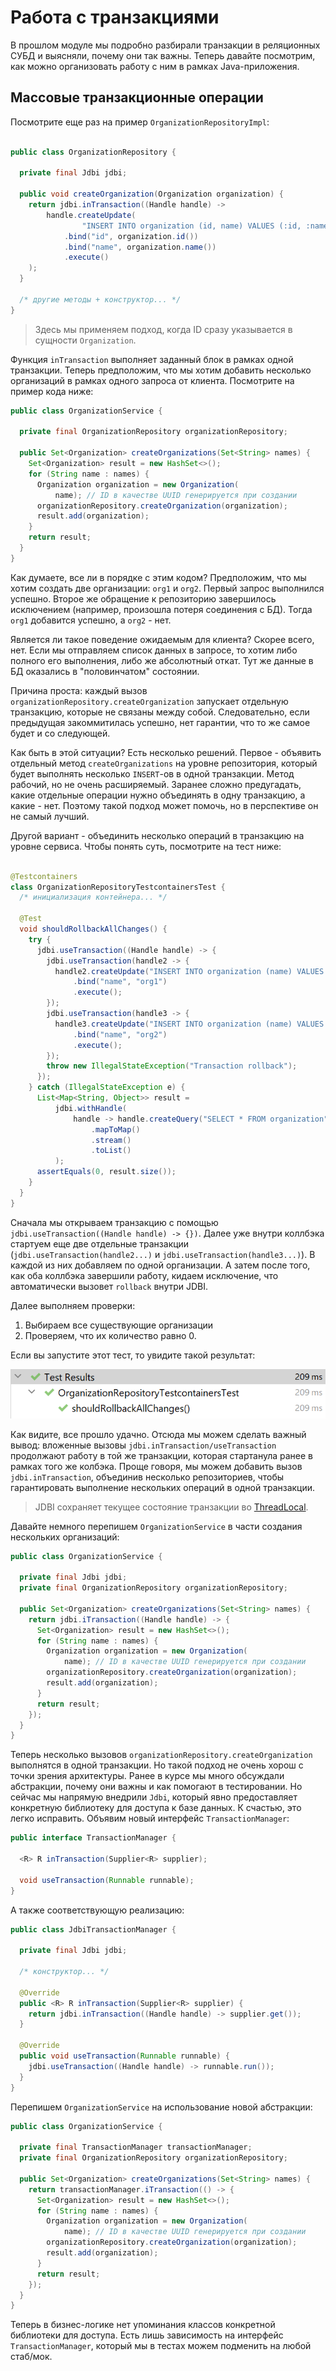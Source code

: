 # Работа с транзакциями

В прошлом модуле мы подробно разбирали транзакции в реляционных СУБД и выясняли, почему они так важны. Теперь
давайте посмотрим, как можно организовать работу с ним в рамках Java-приложения.

## Массовые транзакционные операции

Посмотрите еще раз на пример `OrganizationRepositoryImpl`:

```java

public class OrganizationRepository {

  private final Jdbi jdbi;

  public void createOrganization(Organization organization) {
    return jdbi.inTransaction((Handle handle) ->
        handle.createUpdate(
                "INSERT INTO organization (id, name) VALUES (:id, :name)")
            .bind("id", organization.id())
            .bind("name", organization.name())
            .execute()
    );
  }

  /* другие методы + конструктор... */
}
```

> Здесь мы применяем подход, когда ID сразу указывается в сущности `Organization`.

Функция `inTransaction` выполняет заданный блок в рамках одной транзакции. Теперь предположим, что
мы хотим добавить несколько организаций в рамках одного запроса от клиента. Посмотрите на пример
кода ниже:

```java
public class OrganizationService {

  private final OrganizationRepository organizationRepository;

  public Set<Organization> createOrganizations(Set<String> names) {
    Set<Organization> result = new HashSet<>();
    for (String name : names) {
      Organization organization = new Organization(
          name); // ID в качестве UUID генерируется при создании
      organizationRepository.createOrganization(organization);
      result.add(organization);
    }
    return result;
  }
}
```

Как думаете, все ли в порядке с этим кодом? Предположим, что мы хотим создать две организации: `org1`
и `org2`. Первый запрос выполнился успешно. Второе же обращение к репозиторию завершилось
исключением (например, произошла потеря соединения с БД). Тогда `org1` добавится успешно, а `org2` -
нет.

Является ли такое поведение ожидаемым для клиента? Скорее всего, нет. Если мы отправляем список
данных в запросе, то хотим либо полного его выполнения, либо же абсолютный откат. Тут же данные в БД
оказались в "половинчатом" состоянии.

Причина проста: каждый вызов `organizationRepository.createOrganization` запускает отдельную
транзакцию, которые не связаны между собой. Следовательно, если предыдущая закоммитилась успешно,
нет гарантии, что то же самое будет и со следующей.

Как быть в этой ситуации? Есть несколько решений. Первое - объявить отдельный
метод `createOrganizations` на уровне репозитория, который будет выполнять несколько `INSERT`-ов в
одной транзакции. Метод рабочий, но не очень расширяемый. Заранее сложно предугадать, какие
отдельные операции нужно объединять в одну транзакцию, а какие - нет. Поэтому такой подход может
помочь, но в перспективе он не самый лучший.

Другой вариант - объединить несколько операций в транзакцию на уровне сервиса. Чтобы понять суть,
посмотрите на тест ниже:

```java

@Testcontainers
class OrganizationRepositoryTestcontainersTest {
  /* инициализация контейнера... */

  @Test
  void shouldRollbackAllChanges() {
    try {
      jdbi.useTransaction((Handle handle) -> {
        jdbi.useTransaction(handle2 -> {
          handle2.createUpdate("INSERT INTO organization (name) VALUES (:name)")
              .bind("name", "org1")
              .execute();
        });
        jdbi.useTransaction(handle3 -> {
          handle3.createUpdate("INSERT INTO organization (name) VALUES (:name)")
              .bind("name", "org2")
              .execute();
        });
        throw new IllegalStateException("Transaction rollback");
      });
    } catch (IllegalStateException e) {
      List<Map<String, Object>> result =
          jdbi.withHandle(
              handle -> handle.createQuery("SELECT * FROM organization")
                  .mapToMap()
                  .stream()
                  .toList()
          );
      assertEquals(0, result.size());
    }
  }
}
```

Сначала мы открываем транзакцию с помощью `jdbi.useTransaction((Handle handle) -> {})`. Далее уже
внутри коллбэка стартуем еще две отдельные транзакции (`jdbi.useTransaction(handle2...)`
и `jdbi.useTransaction(handle3...)`). В каждой из них добавляем по одной организации. А затем после
того, как оба коллбэка завершили работу, кидаем исключение, что автоматически вызовет `rollback`
внутри JDBI.

Далее выполняем проверки:

1. Выбираем все существующие организации
2. Проверяем, что их количество равно 0.

Если вы запустите этот тест, то увидите такой результат:

![transactions test](img/transactions-test.png)

Как видите, все прошло удачно. Отсюда мы можем сделать важный вывод: вложенные
вызовы `jdbi.inTransaction/useTransaction` продолжают работу в той же транзакции, которая стартанула
ранее в рамках того же колбэка. Проще говоря, мы можем добавить вызов `jdbi.inTransaction`,
объединив несколько репозиториев, чтобы гарантировать выполнение нескольких операций в одной
транзакции.

> JDBI сохраняет текущее состояние транзакции во [ThreadLocal](https://www.baeldung.com/java-threadlocal).

Давайте немного перепишем `OrganizationService` в части создания нескольких организаций:

```java
public class OrganizationService {

  private final Jdbi jdbi;
  private final OrganizationRepository organizationRepository;

  public Set<Organization> createOrganizations(Set<String> names) {
    return jdbi.iTransaction((Handle handle) -> {
      Set<Organization> result = new HashSet<>();
      for (String name : names) {
        Organization organization = new Organization(
            name); // ID в качестве UUID генерируется при создании
        organizationRepository.createOrganization(organization);
        result.add(organization);
      }
      return result;
    });
  }
}
```

Теперь несколько вызовов `organizationRepository.createOrganization` выполнятся в одной транзакции.
Но такой подход не очень хорош с точки зрения архитектуры. Ранее в курсе мы много обсуждали
абстракции, почему они важны и как помогают в тестировании. Но сейчас мы напрямую внедрили `Jdbi`,
который явно предоставляет конкретную библиотеку для доступа к базе данных. К счастью, это легко
исправить. Объявим новый интерфейс `TransactionManager`:

```java
public interface TransactionManager {

  <R> R inTransaction(Supplier<R> supplier);

  void useTransaction(Runnable runnable);
}
```

А также соответствующую реализацию:

```java
public class JdbiTransactionManager {

  private final Jdbi jdbi;

  /* конструктор... */

  @Override
  public <R> R inTransaction(Supplier<R> supplier) {
    return jdbi.inTransaction((Handle handle) -> supplier.get());
  }

  @Override
  public void useTransaction(Runnable runnable) {
    jdbi.useTransaction((Handle handle) -> runnable.run());
  }
}
```

Перепишем `OrganizationService` на использование новой абстракции:

```java
public class OrganizationService {

  private final TransactionManager transactionManager;
  private final OrganizationRepository organizationRepository;

  public Set<Organization> createOrganizations(Set<String> names) {
    return transactionManager.iTransaction(() -> {
      Set<Organization> result = new HashSet<>();
      for (String name : names) {
        Organization organization = new Organization(
            name); // ID в качестве UUID генерируется при создании
        organizationRepository.createOrganization(organization);
        result.add(organization);
      }
      return result;
    });
  }
}
```

Теперь в бизнес-логике нет упоминания классов конкретной библиотеки для доступа. Есть лишь
зависимость на интерфейс `TransactionManager`, который мы в тестах можем подменить на любой
стаб/мок.
